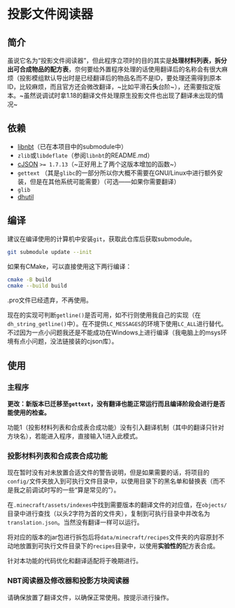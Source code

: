 # 投影文件阅读器

## 简介

虽说它名为“投影文件阅读器”，但此程序立项时的目的其实是**处理材料列表，拆分出可合成物品的配方表**，奈何要给外置程序处理的话使用翻译后的名称会有很大麻烦（投影模组默认导出时是已经翻译后的物品名而不是ID，要处理还需得到原本ID，比较麻烦，而且官方还会微改翻译，~比如平滑石**头**台阶~），还需要指定版本。~虽然说调试时拿1.18的翻译文件处理原生投影文件也出现了翻译未出现的情况~

## 依赖

- [libnbt](https://github.com/djytw/libnbt)（已在本项目中的submodule中）
- `zlib`或`libdeflate`（参阅`libnbt`的README.md）
- [cJSON](https://github.com/DaveGamble/cJSON) `>= 1.7.13`（~正好用上了两个这版本增加的函数~）
- `gettext` （其是`glibc`的一部分所以你大概不需要在GNU/Linux中进行额外安装，但是在其他系统可能需要）（可选——如果你需要翻译）
- `glib`
- [dhutil](https://github.com/DreamHelium/dhutil)

## 编译

建议在编译使用的计算机中安装`git`，获取此仓库后获取submodule。

```bash
git submodule update --init
```

如果有CMake，可以直接使用这下两行编译：

```bash
cmake -B build
cmake --build build
```

.pro文件已经遗弃，不再使用。

现在的实现可判断`getline()`是否可用，如不行则使用我自己的实现（在`dh_string_getline()`中）。在不提供`LC_MESSAGES`的环境下使用`LC_ALL`进行替代。不过因为一点小问题我还是不能成功在Windows上进行编译（我电脑上的msys环境有点小问题，没法链接装的cjson库）。

## 使用

### 主程序

**更改：新版本已迁移至`gettext`，没有翻译也能正常运行而且编译阶段会进行是否能使用的检查。**

功能1（投影材料列表和合成表合成功能）没有引入翻译机制（其中的翻译只针对方块名），若能进入程序，直接输入1进入此模式。

### 投影材料列表和合成表合成功能

现在暂时没有对未放置合适文件的警告说明，但是如果需要的话，将项目的`config/`文件夹放入到可执行文件目录中，以使用目录下的黑名单和替换表（而不是我之前调试时写的一些“算是常见的”）。

在`.minecraft/assets/indexes`中找到需要版本的翻译文件的对应值，在`objects/`目录中进行查找（以头2字符为首的文件夹），复制到可执行目录中并改名为`translation.json`。当然没有翻译一样可以运行。

将对应的版本的jar包进行拆包后将`data/minecraft/recipes`文件夹的内容原封不动地放置到可执行文件目录下的`recipes`目录中，以使用**实验性的**配方表合成。

针对本功能的代码优化和翻译适配将于晚期进行。

### NBT阅读器及修改器和投影方块阅读器

请确保放置了翻译文件，以确保正常使用。按提示进行操作。

